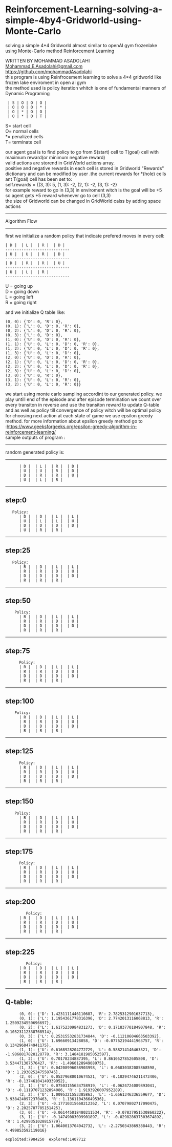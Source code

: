 # Reinforcement-Learning-solving-a-simple-4by4-Gridworld-using-Monte-Carlo
solving a simple 4*4 Gridworld almost similar to openAI gym frozenlake using Monte-Carlo method Reinforcement Learning

WRITTEN BY MOHAMMAD ASADOLAHI  
Mohammad.E.Asadolahi@gmail.com  
https://github.com/mohammadAsadolahi  
this program is using Reinfrocement learning to solve a 4*4 gridworld like frozen lake enviroment in open ai gym  
the method used is policy iteration whitch is one of fundamental manners of Dynamic Programing  

     | S | O | O | O |  
     | O | O | O | * |  
     | O | * | O | O |  
     | O | * | O | T |  

  
  S= start cell  
  O= normal cells  
  *= penalized cells  
  T= terminate cell  
  
our agent goal is to find policy to go from S(start) cell to T(goal) cell with maximum reward(or minimum negative reward)  
valid actions are storend in GridWorld actions array.  
positive and negative rewards in each cell is stored in Gridworld  "Rewards" dictionary and can be modified by user .the current rewards for *(hole) cells ant T(goal) cell has been set to:  
self.rewards = {(3, 3): 5, (1, 3): -2, (2, 1): -2, (3, 1): -2}  
for example reward to go in (3,3) in enviroment witch is the goal will be +5 so agent gets +5 reward whenever go to cell (3,3)  
the size of Gridworld can be changed in GridWorld calss by adding space actions  
***************************
Algorithm Flow
***************************
  first we initialize a random policy that indicate prefered moves in every cell:  
  
    | D |  | L |  | R |  | D | 
    ----------------------------
    | U |  | U |  | R |  | D | 
    ----------------------------
    | D |  | R |  | R |  | U | 
    ----------------------------
    | U |  | L |  | R | 
    ----------------------------
 
U = going up  
D = going down  
L = going left  
R = going right  
  
and we initialize Q table like:  

    (0, 0): {'D': 0, 'R': 0},
    (0, 1): {'L': 0, 'D': 0, 'R': 0},
    (0, 2): {'L': 0, 'D': 0, 'R': 0},
    (0, 3): {'L': 0, 'D': 0},
    (1, 0): {'U': 0, 'D': 0, 'R': 0},
    (1, 1): {'U': 0, 'L': 0, 'D': 0, 'R': 0},
    (1, 2): {'U': 0, 'L': 0, 'D': 0, 'R': 0},
    (1, 3): {'U': 0, 'L': 0, 'D': 0},
    (2, 0): {'U': 0, 'D': 0, 'R': 0},
    (2, 1): {'U': 0, 'L': 0, 'D': 0, 'R': 0},
    (2, 2): {'U': 0, 'L': 0, 'D': 0, 'R': 0},
    (2, 3): {'U': 0, 'L': 0, 'D': 0},
    (3, 0): {'U': 0, 'R': 0},
    (3, 1): {'U': 0, 'L': 0, 'R': 0},
    (3, 2): {'U': 0, 'L': 0, 'R': 0}}
  
we start using monte carlo sampling accordint to our generated policy. we play untill end of the episode and after episode termination we count over every transiton in reverse and use the transiton reward to update Q-table and as well as policy till convergence of policy witch will be optimal policy  
for choosing next action at each state of game we use epsilon greedy method. for more information about epsilon greedy method go to :https://www.geeksforgeeks.org/epsilon-greedy-algorithm-in-reinforcement-learning/      
  sample outputs of program :
  
 ***************************
 random generated policy is:
***************************
          | D |  | L |  | R |  | D |   
          | U |  | U |  | R |  | D |   
          | D |  | R |  | R |  | U |   
          | U |  | L |  | R |   

  --------------------------------  
 step:0   
   --------------------------------  
   
       Policy:  
          | D |  | D |  | L |  | L |   
          | U |  | L |  | L |  | U |   
          | D |  | D |  | D |  | D |   
          | U |  | R |  | R |   

  --------------------------------  
 step:25   
   --------------------------------  
   
       Policy:  
          | R |  | D |  | L |  | L |   
          | R |  | R |  | D |  | U |   
          | D |  | D |  | D |  | D |   
          | R |  | R |  | R |   

  --------------------------------  
 step:50  
   --------------------------------  
        Policy:  
          | R |  | D |  | L |  | L |   
          | R |  | R |  | D |  | U |   
          | D |  | D |  | D |  | D |   
          | R |  | R |  | R |   

  --------------------------------  
 step:75   
   --------------------------------  
          Policy:  
          | R |  | D |  | L |  | L |   
          | R |  | R |  | D |  | U |   
          | D |  | D |  | D |  | D |   
          | R |  | R |  | R |   

  --------------------------------  
 step:100   
   --------------------------------  
        Policy:  
          | R |  | D |  | L |  | L |   
          | R |  | R |  | D |  | U |   
          | D |  | D |  | D |  | D |   
          | R |  | R |  | R |   

  --------------------------------  
 step:125
   --------------------------------  
          Policy:  
          | R |  | D |  | L |  | L |   
          | R |  | R |  | D |  | U |   
          | D |  | D |  | D |  | D |   
          | R |  | R |  | R |   
  
--------------------------------  
 step:150
 --------------------------------  
        Policy:  
          | R |  | D |  | L |  | L |   
          | R |  | R |  | D |  | U |   
          | D |  | D |  | D |  | D |   
          | R |  | R |  | R |   

  --------------------------------  
 step:175   
   --------------------------------  
          Policy:  
          | R |  | D |  | L |  | L |   
          | R |  | R |  | D |  | U |    
          | D |  | D |  | D |  | D |   
          | R |  | R |  | R |   

  --------------------------------  
 step:200   
   --------------------------------  
             Policy:  
          | R |  | D |  | L |  | L |   
          | R |  | R |  | D |  | U |    
          | D |  | D |  | D |  | D |   
          | R |  | R |  | R |   

  --------------------------------  
 step:225 
   --------------------------------  
             Policy:  
          | R |  | D |  | L |  | L |   
          | R |  | R |  | D |  | U |   
          | D |  | D |  | D |  | D |   
          | R |  | R |  | R |   
 
   --------------------------------  
 Q-table:
   --------------------------------  
          (0, 0): {'D': 1.4231111446110687, 'R': 2.7825312901637713},
          (0, 1): {'L': 1.1954361778316396, 'D': 2.7742013116068813, 'R': 1.2509234550696697},
          (0, 2): {'L': 1.6175230984831273, 'D': 0.17183770184907848, 'R': 0.10523112338768514}, 
          (0, 3): {'L': 0.25315532831734844, 'D': -0.11210604663503392},
          (1, 0): {'U': 1.69660913428058, 'D': -0.07762194441963757, 'R': 0.1342960474941175}, 
          (1, 1): {'U': 0.6168928204772729, 'L': 0.588214146463321, 'D': -1.9868817828128778, 'R': 3.1484181985052597},
          (1, 2): {'U': 0.70178234887395, 'L': 0.8610527852605808, 'D': 3.534471307576427, 'R': -1.496012894908975}, 
          (1, 3): {'U': 0.04208996058903998, 'L': 0.06030382085868598, 'D': 1.293025247558745}, 
          (2, 0): {'U': 0.05279680010674521, 'D': -0.10294746211473406, 'R': -0.13746104149339952}, 
          (2, 1): {'U': 0.07503155634758919, 'L': -0.0624724089893041, 'D': -0.11197071232894086, 'R': 1.9193926007952289},
          (2, 2): {'U': 1.0095321553385863, 'L': -1.6561346336559677, 'D': 3.9384240972370463, 'R': 1.136110436649536},
          (2, 3): {'U': -0.17710315668212362, 'L': 0.07079802717090475, 'D': 2.2025787785151425},
          (3, 0): {'U': -0.061445018480211534, 'R': -0.07837951530860222}, 
          (3, 1): {'U': -0.14749083099901897, 'L': -0.029828637303674892, 'R': 1.4299351028815779}, 
          (3, 2): {'U': 1.0640013704042732, 'L': -2.2750343869388443, 'R': 4.499853592119016}      
            
    exploited:7984250  explored:1407712
 
